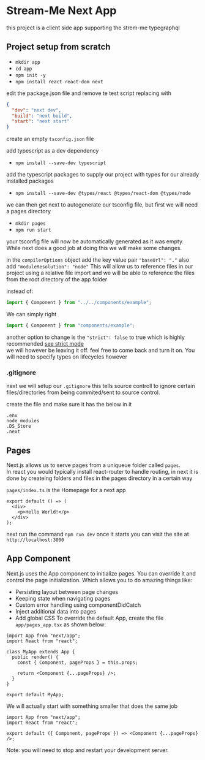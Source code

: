 # Stream-Me Next App

this project is a client side app supporting the strem-me typegraphql

## Project setup from scratch

- `mkdir app`
- `cd app`
- `npm init -y`
- `npm install react react-dom next`

edit the package.json file and remove te test script replacing with

```json
{
  "dev": "next dev",
  "build": "next build",
  "start": "next start"
}
```

create an empty `tsconfig.json` file

add typescript as a dev dependency

- `npm install --save-dev typescript`

add the typescript packages to supply our project with types for our already installed packages

- `npm install --save-dev @types/react @types/react-dom @types/node`

we can then get next to autogenerate our tsconfig file, but first we will need a pages directory

- `mkdir pages`
- `npm run start`

your tsconfig file will now be automatically generated as it was empty.  
While next does a good job at doing this we will make some changes.

in the `compilerOptions` object add the key value pair `"baseUrl": "."` also add `"moduleResolution": "node"`
This will allow us to reference files in our project using a relative file import and we will be able to reference the files from the root directory of the app folder

instead of:

```ts
import { Component } from "../../components/example";
```

We can simply right

```ts
import { Component } from "components/example";
```

another option to change is the `"strict": false` to true which is highly recommended
[see strict mode](https://nextjs.org/docs/api-reference/next.config.js/react-strict-mode)  
we will however be leaving it off. feel free to come back and turn it on. You will need to specify types on lifecycles however

### .gitignore

next we will setup our `.gitignore` this tells source controll to ignore certain files/directories from being commited/sent to source control.

create the file and make sure it has the below in it

```.gitignore
.env
node_modules
.DS_Store
.next
```

## Pages

Next.js allows us to serve pages from a uniqueue folder called `pages`.  
In react you would typically install react-router to handle routing, in next it is done by createing folders and files in the pages directory in a certain way

`pages/index.ts` is the Homepage for a next app

```tsx
export default () => (
  <div>
    <p>Hello World!</p>
  </div>
);
```

next run the command `npm run dev`
once it starts you can visit the site at `http://localhost:3000`

## App Component

Next.js uses the App component to initialize pages. You can override it and control the page initialization. Which allows you to do amazing things like:

- Persisting layout between page changes
- Keeping state when navigating pages
- Custom error handling using componentDidCatch
- Inject additional data into pages
- Add global CSS
  To override the default App, create the file `app/pages_app.tsx` as shown below:

```tsx
import App from "next/app";
import React from "react";

class MyApp extends App {
  public render() {
    const { Component, pageProps } = this.props;

    return <Component {...pageProps} />;
  }
}

export default MyApp;
```

We will actually start with something smaller that does the same job

```tsx
import App from "next/app";
import React from "react";

export default ({ Component, pageProps }) => <Component {...pageProps} />;
```

Note: you will need to stop and restart your development server.
